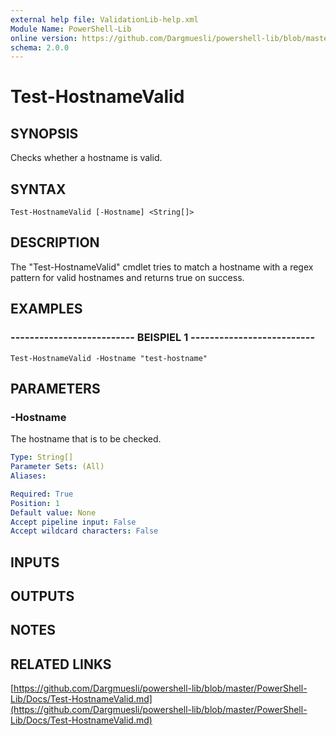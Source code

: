 ```yaml
---
external help file: ValidationLib-help.xml
Module Name: PowerShell-Lib
online version: https://github.com/Dargmuesli/powershell-lib/blob/master/PowerShell-Lib/Docs/Test-HostnameValid.md
schema: 2.0.0
---
```


# Test-HostnameValid

## SYNOPSIS
Checks whether a hostname is valid.

## SYNTAX

```
Test-HostnameValid [-Hostname] <String[]>
```

## DESCRIPTION
The "Test-HostnameValid" cmdlet tries to match a hostname with a regex pattern for valid hostnames and returns true on success.

## EXAMPLES

### -------------------------- BEISPIEL 1 --------------------------
```
Test-HostnameValid -Hostname "test-hostname"
```

## PARAMETERS

### -Hostname
The hostname that is to be checked.

```yaml
Type: String[]
Parameter Sets: (All)
Aliases: 

Required: True
Position: 1
Default value: None
Accept pipeline input: False
Accept wildcard characters: False
```

## INPUTS

## OUTPUTS

## NOTES

## RELATED LINKS

[https://github.com/Dargmuesli/powershell-lib/blob/master/PowerShell-Lib/Docs/Test-HostnameValid.md](https://github.com/Dargmuesli/powershell-lib/blob/master/PowerShell-Lib/Docs/Test-HostnameValid.md)

